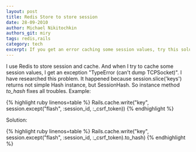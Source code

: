 ```yaml
---
layout: post
title: Redis Store to store session
date: 28-09-2010
author: Michael Nikitochkin
authors_git: miry
tags: redis,rails
category: tech
excerpt: If you get an error caching some session values, try this solution.
---
```


I use Redis to store session and cache. And when I try to cache some session values, I get an exception "TypeError (can't dump TCPSocket)". I have researched this problem. It happened because session.slice('keys') returns not simple Hash instance, but SessionHash. So instance method *to_hash* fixes all troubles. 
Example:

{% highlight ruby linenos=table %}
Rails.cache.write("key", session.except("flash", :session_id, :_csrf_token))
{% endhighlight %}

Solution:

{% highlight ruby linenos=table %}
Rails.cache.write("key", session.except("flash", :session_id, :_csrf_token).to_hash)
{% endhighlight %}
